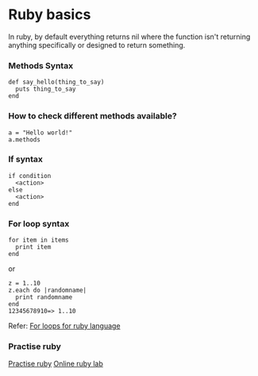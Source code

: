
# Ruby basics
In ruby, by default everything returns nil where the function isn't returning anything specifically or designed to return something.

### Methods Syntax
```
def say_hello(thing_to_say)
  puts thing_to_say
end
```

### How to check different methods available?
```
a = "Hello world!"
a.methods
```

### If syntax
```
if condition
  <action>
else
  <action>
end
```

### For loop syntax
```
for item in items
  print item
end
```
or
```
z = 1..10
z.each do |randomname|
  print randomname
end
12345678910=> 1..10
```
Refer: [For loops for ruby language](https://launchschool.com/books/ruby/read/loops_iterators) 


### Practise ruby
[Practise ruby](https://try.ruby-lang.org/)
[Online ruby lab](https://replit.com/@mohankrish3/Practise-Ruby#main.rb)